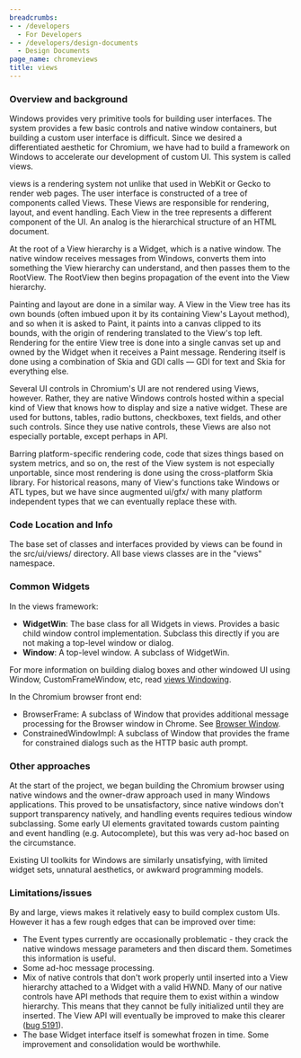 ```yaml
---
breadcrumbs:
- - /developers
  - For Developers
- - /developers/design-documents
  - Design Documents
page_name: chromeviews
title: views
---
```


### Overview and background

Windows provides very primitive tools for building user interfaces. The system
provides a few basic controls and native window containers, but building a
custom user interface is difficult. Since we desired a differentiated aesthetic
for Chromium, we have had to build a framework on Windows to accelerate our
development of custom UI. This system is called views.

views is a rendering system not unlike that used in WebKit or Gecko to render
web pages. The user interface is constructed of a tree of components called
Views. These Views are responsible for rendering, layout, and event handling.
Each View in the tree represents a different component of the UI. An analog is
the hierarchical structure of an HTML document.

At the root of a View hierarchy is a Widget, which is a native window. The
native window receives messages from Windows, converts them into something the
View hierarchy can understand, and then passes them to the RootView. The
RootView then begins propagation of the event into the View hierarchy.

Painting and layout are done in a similar way. A View in the View tree has its
own bounds (often imbued upon it by its containing View's Layout method), and so
when it is asked to Paint, it paints into a canvas clipped to its bounds, with
the origin of rendering translated to the View's top left. Rendering for the
entire View tree is done into a single canvas set up and owned by the Widget
when it receives a Paint message. Rendering itself is done using a combination
of Skia and GDI calls — GDI for text and Skia for everything else.

Several UI controls in Chromium's UI are not rendered using Views, however.
Rather, they are native Windows controls hosted within a special kind of View
that knows how to display and size a native widget. These are used for buttons,
tables, radio buttons, checkboxes, text fields, and other such controls. Since
they use native controls, these Views are also not especially portable, except
perhaps in API.

Barring platform-specific rendering code, code that sizes things based on system
metrics, and so on, the rest of the View system is not especially unportable,
since most rendering is done using the cross-platform Skia library. For
historical reasons, many of View's functions take Windows or ATL types, but we
have since augmented ui/gfx/ with many platform independent types that we can
eventually replace these with.

### Code Location and Info

The base set of classes and interfaces provided by views can be found in the
src/ui/views/ directory. All base views classes are in the "views" namespace.

### Common Widgets

In the views framework:

*   **WidgetWin**: The base class for all Widgets in views. Provides a
            basic child window control implementation. Subclass this directly if
            you are not making a top-level window or dialog.
*   **Window**: A top-level window. A subclass of WidgetWin.

For more information on building dialog boxes and other windowed UI using
Window, CustomFrameWindow, etc, read [views
Windowing](/developers/design-documents/views-windowing).

In the Chromium browser front end:

*   BrowserFrame: A subclass of Window that provides additional message
            processing for the Browser window in Chrome. See [Browser
            Window](/developers/design-documents/browser-window).
*   ConstrainedWindowImpl: A subclass of Window that provides the frame
            for constrained dialogs such as the HTTP basic auth prompt.

### Other approaches

At the start of the project, we began building the Chromium browser using native
windows and the owner-draw approach used in many Windows applications. This
proved to be unsatisfactory, since native windows don't support transparency
natively, and handling events requires tedious window subclassing. Some early UI
elements gravitated towards custom painting and event handling (e.g.
Autocomplete), but this was very ad-hoc based on the circumstance.

Existing UI toolkits for Windows are similarly unsatisfying, with limited widget
sets, unnatural aesthetics, or awkward programming models.

### Limitations/issues

By and large, views makes it relatively easy to build complex custom UIs.
However it has a few rough edges that can be improved over time:

*   The Event types currently are occasionally problematic - they crack
            the native windows message parameters and then discard them.
            Sometimes this information is useful.
*   Some ad-hoc message processing.
*   Mix of native controls that don't work properly until inserted into
            a View hierarchy attached to a Widget with a valid HWND. Many of our
            native controls have API methods that require them to exist within a
            window hierarchy. This means that they cannot be fully initialized
            until they are inserted. The View API will eventually be improved to
            make this clearer ([bug 5191](http://crbug.com/5191)).
*   The base Widget interface itself is somewhat frozen in time. Some
            improvement and consolidation would be worthwhile.
